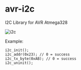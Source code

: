 # avr-i2c
I2C Library for AVR Atmega328 

![i2c](http://wiki.telink-semi.cn/tools_and_sdk/Driver/doc/kite/html/i2c_timing.png)

Example:
```
i2c_init();
i2c_addr(0x23); // 0 = success
i2c_tx_byte(0xAB); // 0 = success
i2c_uninit();
```
